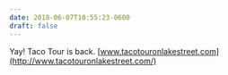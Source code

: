 ```yaml
---
date: 2018-06-07T10:55:23-0600
draft: false
---
```




Yay! Taco Tour is back. [www.tacotouronlakestreet.com](http://www.tacotouronlakestreet.com/)



